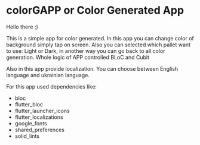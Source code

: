 # colorGAPP or Color Generated App
Hello there ;)

This is a simple app for color generated. In this app you can change color of background simply tap
on screen. Also you can selected which pallet want to use: Light or Dark, in another way you can go
back to all color generation.
Whole logic of APP controlled BLoC and Cubit

Also in this app provide localization. You can choose between English language and ukrainian 
language.

For this app used dependencies like:
- bloc
- flutter_bloc
- flutter_launcher_icons
- flutter_localizations
- google_fonts
- shared_preferences
- solid_lints

